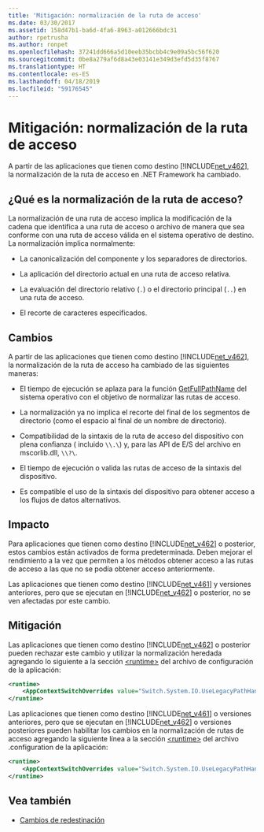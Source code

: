 ```yaml
---
title: 'Mitigación: normalización de la ruta de acceso'
ms.date: 03/30/2017
ms.assetid: 158d47b1-ba6d-4fa6-8963-a012666bdc31
author: rpetrusha
ms.author: ronpet
ms.openlocfilehash: 37241dd666a5d10eeb35bcbb4c9e09a5bc56f620
ms.sourcegitcommit: 0be8a279af6d8a43e03141e349d3efd5d35f8767
ms.translationtype: HT
ms.contentlocale: es-ES
ms.lasthandoff: 04/18/2019
ms.locfileid: "59176545"
---
```

# <a name="mitigation-path-normalization"></a>Mitigación: normalización de la ruta de acceso
A partir de las aplicaciones que tienen como destino [!INCLUDE[net_v462](../../../includes/net-v462-md.md)], la normalización de la ruta de acceso en .NET Framework ha cambiado.  
  
## <a name="what-is-path-normalization"></a>¿Qué es la normalización de la ruta de acceso?  
 La normalización de una ruta de acceso implica la modificación de la cadena que identifica a una ruta de acceso o archivo de manera que sea conforme con una ruta de acceso válida en el sistema operativo de destino. La normalización implica normalmente:  
  
-   La canonicalización del componente y los separadores de directorios.  
  
-   La aplicación del directorio actual en una ruta de acceso relativa.  
  
-   La evaluación del directorio relativo (`.`) o el directorio principal (`..`) en una ruta de acceso.  
  
-   El recorte de caracteres especificados.  
  
## <a name="the-changes"></a>Cambios  
 A partir de las aplicaciones que tienen como destino [!INCLUDE[net_v462](../../../includes/net-v462-md.md)], la normalización de la ruta de acceso ha cambiado de las siguientes maneras:  
  
-   El tiempo de ejecución se aplaza para la función [GetFullPathName](/windows/desktop/api/fileapi/nf-fileapi-getfullpathnamea) del sistema operativo con el objetivo de normalizar las rutas de acceso.  
  
-   La normalización ya no implica el recorte del final de los segmentos de directorio (como el espacio al final de un nombre de directorio).  
  
-   Compatibilidad de la sintaxis de la ruta de acceso del dispositivo con plena confianza ( incluido `\\.\`) y, para las API de E/S del archivo en mscorlib.dll, `\\?\`.  
  
-   El tiempo de ejecución o valida las rutas de acceso de la sintaxis del dispositivo.  
  
-   Es compatible el uso de la sintaxis del dispositivo para obtener acceso a los flujos de datos alternativos.  
  
## <a name="impact"></a>Impacto  
 Para aplicaciones que tienen como destino [!INCLUDE[net_v462](../../../includes/net-v462-md.md)] o posterior, estos cambios están activados de forma predeterminada. Deben mejorar el rendimiento a la vez que permiten a los métodos obtener acceso a las rutas de acceso a las que no se podía obtener acceso anteriormente.  
  
 Las aplicaciones que tienen como destino [!INCLUDE[net_v461](../../../includes/net-v461-md.md)] y versiones anteriores, pero que se ejecutan en [!INCLUDE[net_v462](../../../includes/net-v462-md.md)] o posterior, no se ven afectadas por este cambio.  
  
## <a name="mitigation"></a>Mitigación  
 Las aplicaciones que tienen como destino [!INCLUDE[net_v462](../../../includes/net-v462-md.md)] o posterior pueden rechazar este cambio y utilizar la normalización heredada agregando lo siguiente a la sección [\<runtime>](../../../docs/framework/configure-apps/file-schema/runtime/runtime-element.md) del archivo de configuración de la aplicación:  
  
```xml  
<runtime>  
    <AppContextSwitchOverrides value="Switch.System.IO.UseLegacyPathHandling=true" />    
</runtime>  
```  
  
 Las aplicaciones que tienen como destino [!INCLUDE[net_v461](../../../includes/net-v461-md.md)] o versiones anteriores, pero que se ejecutan en [!INCLUDE[net_v462](../../../includes/net-v462-md.md)] o versiones posteriores pueden habilitar los cambios en la normalización de rutas de acceso agregando la siguiente línea a la sección [\<runtime>](../../../docs/framework/configure-apps/file-schema/runtime/runtime-element.md) del archivo .configuration de la aplicación:  
  
```xml  
<runtime>  
    <AppContextSwitchOverrides value="Switch.System.IO.UseLegacyPathHandling=false" />    
</runtime>  
```  
  
## <a name="see-also"></a>Vea también

- [Cambios de redestinación](../../../docs/framework/migration-guide/retargeting-changes-in-the-net-framework-4-6-2.md)
